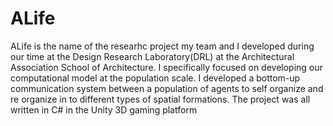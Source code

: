 # ALife
ALife is the name of the researhc project my team and I developed during our time at the Design Research Laboratory(DRL) at the Architectural Association School of Architecture. I specifically focused on developing our computational model at the population scale. I developed a bottom-up communication system between a population of agents to self organize and re organize in to different types of spatial formations. The project was all written in C# in the Unity 3D gaming platform

